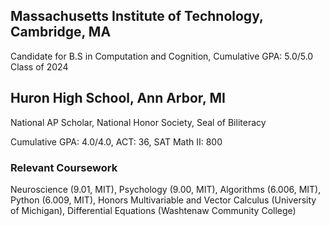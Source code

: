## Massachusetts Institute of Technology, Cambridge, MA
Candidate for B.S in Computation and Cognition, Cumulative GPA: 5.0/5.0
Class of 2024

## Huron High School, Ann Arbor, MI
National AP Scholar, National Honor Society, Seal of Biliteracy

Cumulative GPA: 4.0/4.0, ACT: 36, SAT Math II: 800

### Relevant Coursework
Neuroscience (9.01, MIT), Psychology (9.00, MIT), Algorithms (6.006, MIT), Python (6.009, MIT), Honors Multivariable and Vector Calculus (University of Michigan), Differential Equations (Washtenaw Community College)